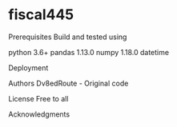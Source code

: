 # fiscal445

Prerequisites
Build and tested using

python 3.6+
pandas 1.13.0
numpy 1.18.0
datetime

Deployment


Authors
Dv8edRoute - Original code

License
Free to all

Acknowledgments
